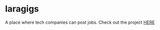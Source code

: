 # laragigs
A place where tech companies can post jobs. Check out the project <a href="https://gigs.ronannagroup.com">HERE</a>
